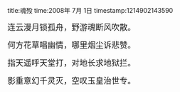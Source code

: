 title:魂殁
time:2008年 7月 1日
timestamp:1214902143590

<P><FONT size=4>连云漫月锁孤舟，野游魂断风吹散。</FONT></P>
<P><FONT size=4>何方花草唱幽情，哪里烟尘诉悲赞。</FONT></P>
<P><FONT size=4>指天遥呼天堂打，对地长求地狱拦。</FONT></P>
<P><FONT size=4>影重意幻千灵灭，空叹玉皇治世专。</FONT></P>
